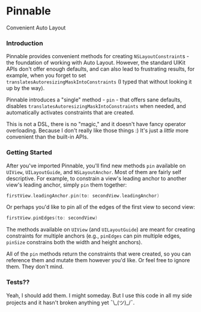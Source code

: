 # Pinnable

Convenient Auto Layout

### Introduction

Pinnable provides convenient methods for creating `NSLayoutConstraint`s - the foundation of working with Auto Layout. However, the standard UIKit APIs don't offer enough defaults, and can also lead to frustrating results, for example, when you forget to set `translatesAutoresizingMaskIntoConstraints` (I typed that without looking it up by the way).

Pinnable introduces a "single" method - `pin` - that offers sane defaults, disables `translatesAutoresizingMaskIntoConstraints` when needed, and automatically activates constraints that are created.

This is not a DSL, there is no "magic," and it doesn't have fancy operator overloading. Because I don't really like those things :) It's just a _little_ more convenient than the built-in APIs.

### Getting Started

After you've imported Pinnable, you'll find new methods `pin` available on `UIView`, `UILayoutGuide`, and `NSLayoutAnchor`. Most of them are fairly self descriptive. For example, to constrain a view's leading anchor to another view's leading anchor, simply `pin` them together:

```swift
firstView.leadingAnchor.pin(to: secondView.leadingAnchor)
```

Or perhaps you'd like to pin all of the edges of the first view to second view:

```swift
firstView.pinEdges(to: secondView)
```

The methods available on `UIView` (and `UILayoutGuide`) are meant for creating constraints for multiple anchors (e.g., `pinEdges` can pin multiple edges, `pinSize` constrains both the width and height anchors).

All of the `pin` methods return the constraints that were created, so you can reference them and mutate them however you'd like. Or feel free to ignore them. They don't mind.

### Tests??

Yeah, I should add them. I might someday. But I use this code in all my side projects and it hasn't broken anything yet ¯\\\_(ツ)_/¯.
